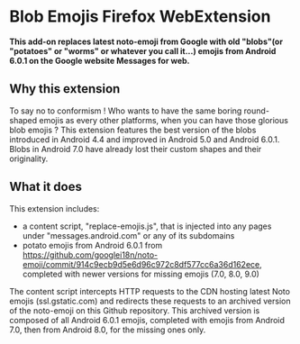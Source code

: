 # Blob Emojis Firefox WebExtension

**This add-on replaces latest noto-emoji from Google with old "blobs"(or "potatoes" or "worms" or whatever you call it...) emojis from Android 6.0.1 on the Google website Messages for web.**

## Why this extension

To say no to conformism ! Who wants to have the same boring round-shaped emojis as every other platforms, when you can have those glorious blob emojis ? This extension features the best version of the blobs introduced in Android 4.4 and improved in Android 5.0 and Android 6.0.1. Blobs in Android 7.0 have already lost their custom shapes and their originality.

## What it does

This extension includes:

* a content script, "replace-emojis.js", that is injected into any pages under "messages.android.com" or any of its subdomains
* potato emojis from Android 6.0.1 from https://github.com/googlei18n/noto-emoji/commit/914c9ecb9d5e6d96c972c8df577cc6a36d162ece, completed with newer versions for missing emojis (7.0, 8.0, 9.0)

The content script intercepts HTTP requests to the CDN hosting latest Noto emojis (ssl.gstatic.com) and redirects these requests to an archived version of the noto-emoji on this Github repository. This archived version is composed of all Android 6.0.1 emojis, completed with emojis from Android 7.0, then from Android 8.0, for the missing ones only.

